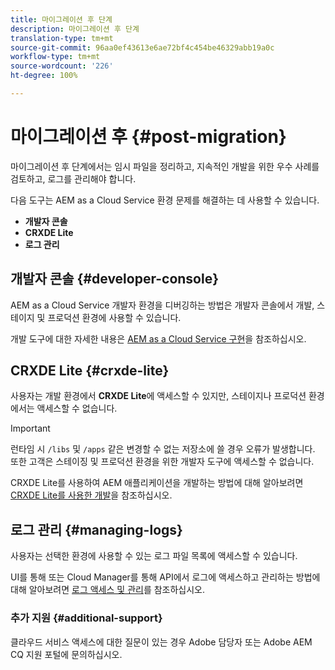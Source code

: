 ```yaml
---
title: 마이그레이션 후 단계
description: 마이그레이션 후 단계
translation-type: tm+mt
source-git-commit: 96aa0ef43613e6ae72bf4c454be46329abb19a0c
workflow-type: tm+mt
source-wordcount: '226'
ht-degree: 100%

---
```



# 마이그레이션 후 {#post-migration}

마이그레이션 후 단계에서는 임시 파일을 정리하고, 지속적인 개발을 위한 우수 사례를 검토하고, 로그를 관리해야 합니다.

다음 도구는 AEM as a Cloud Service 환경 문제를 해결하는 데 사용할 수 있습니다.

* **개발자 콘솔**
* **CRXDE Lite**
* **로그 관리**


## 개발자 콘솔 {#developer-console}

AEM as a Cloud Service 개발자 환경을 디버깅하는 방법은 개발자 콘솔에서 개발, 스테이지 및 프로덕션 환경에 사용할 수 있습니다.

개발 도구에 대한 자세한 내용은 [AEM as a Cloud Service 구현](https://docs.adobe.com/content/help/ko-KR/experience-manager-cloud-service/implementing/developing/development-guidelines.html#aem-as-a-cloud-service-development-tools)을 참조하십시오.

## CRXDE Lite {#crxde-lite}

사용자는 개발 환경에서 **CRXDE Lite**&#x200B;에 액세스할 수 있지만, 스테이지나 프로덕션 환경에서는 액세스할 수 없습니다.

>[!IMPORTANT]
>런타임 시 `/libs` 및 `/apps` 같은 변경할 수 없는 저장소에 쓸 경우 오류가 발생합니다. 또한 고객은 스테이징 및 프로덕션 환경을 위한 개발자 도구에 액세스할 수 없습니다.

CRXDE Lite를 사용하여 AEM 애플리케이션을 개발하는 방법에 대해 알아보려면 [CRXDE Lite를 사용한 개발](/help/implementing/developing/tools/crxde.md)을 참조하십시오.

## 로그 관리 {#managing-logs}

사용자는 선택한 환경에 사용할 수 있는 로그 파일 목록에 액세스할 수 있습니다.

UI를 통해 또는 Cloud Manager를 통해 API에서 로그에 액세스하고 관리하는 방법에 대해 알아보려면 [로그 액세스 및 관리](https://docs.adobe.com/content/help/ko-KR/experience-manager-cloud-service/implementing/using-cloud-manager/manage-logs.html)를 참조하십시오.

### 추가 지원 {#additional-support}

클라우드 서비스 액세스에 대한 질문이 있는 경우 Adobe 담당자 또는 Adobe AEM CQ 지원 포털에 문의하십시오.
